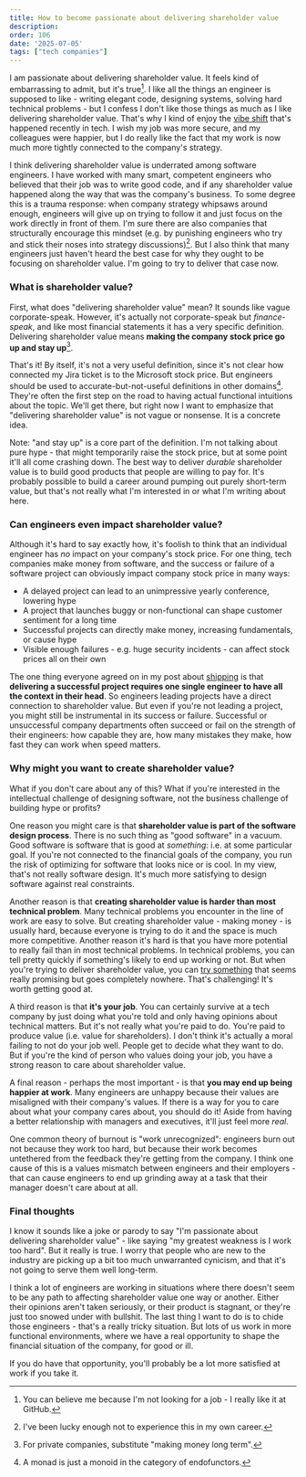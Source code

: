 ```yaml
---
title: How to become passionate about delivering shareholder value
description: 
order: 106
date: '2025-07-05'
tags: ["tech companies"]
---
```


I am passionate about delivering shareholder value. It feels kind of embarrassing to admit, but it's true[^1]. I like all the things an engineer is supposed to like - writing elegant code, designing systems, solving hard technical problems - but I confess I don't like those things as much as I like delivering shareholder value. That's why I kind of enjoy the [vibe shift](/good-times-are-over) that's happened recently in tech. I wish my job was more secure, and my colleagues were happier, but I do really like the fact that my work is now much more tightly connected to the company's strategy.

I think delivering shareholder value is underrated among software engineers. I have worked with many smart, competent engineers who believed that their job was to write good code, and if any shareholder value happened along the way that was the company's business. To some degree this is a trauma response: when company strategy whipsaws around enough, engineers will give up on trying to follow it and just focus on the work directly in front of them. I'm sure there are also companies that structurally encourage this mindset (e.g. by punishing engineers who try and stick their noses into strategy discussions)[^2]. But I also think that many engineers just haven't heard the best case for why they ought to be focusing on shareholder value. I'm going to try to deliver that case now.

### What is shareholder value?

First, what does "delivering shareholder value" mean? It sounds like vague corporate-speak. However, it's actually not corporate-speak but _finance-speak_, and like most financial statements it has a very specific definition. Delivering shareholder value means **making the company stock price go up and stay up**[^3]. 

That's it! By itself, it's not a very useful definition, since it's not clear how connected my Jira ticket is to the Microsoft stock price. But engineers should be used to accurate-but-not-useful definitions in other domains[^4]. They're often the first step on the road to having actual functional intuitions about the topic. We'll get there, but right now I want to emphasize that "delivering shareholder value" is not vague or nonsense. It is a concrete idea.

Note: "and stay up" is a core part of the definition. I'm not talking about pure hype - that might temporarily raise the stock price, but at some point it'll all come crashing down. The best way to deliver _durable_ shareholder value is to build good products that people are willing to pay for. It's probably possible to build a career around pumping out purely short-term value, but that's not really what I'm interested in or what I'm writing about here.

### Can engineers even impact shareholder value?

Although it's hard to say exactly how, it's foolish to think that an individual engineer has _no_ impact on your company's stock price. For one thing, tech companies make money from software, and the success or failure of a software project can obviously impact company stock price in many ways:

- A delayed project can lead to an unimpressive yearly conference, lowering hype
- A project that launches buggy or non-functional can shape customer sentiment for a long time
- Successful projects can directly make money, increasing fundamentals, or cause hype
- Visible enough failures - e.g. huge security incidents - can affect stock prices all on their own

The one thing everyone agreed on in my post about [shipping](/how-to-ship) is that **delivering a successful project requires one single engineer to have all the context in their head**. So engineers leading projects have a direct connection to shareholder value. But even if you're not leading a project, you might still be instrumental in its success or failure. Successful or unsuccessful company departments often succeed or fail on the strength of their engineers: how capable they are, how many mistakes they make, how fast they can work when speed matters.

### Why might you want to create shareholder value?

What if you don't care about any of this? What if you're interested in the intellectual challenge of designing software, not the business challenge of building hype or profits?

One reason you might care is that **shareholder value is part of the software design process**. There is no such thing as "good software" in a vacuum. Good software is software that is good at _something_: i.e. at some particular goal. If you're not connected to the financial goals of the company, you run the risk of optimizing for software that looks nice or is cool. In my view, that's not really software design. It's much more satisfying to design software against real constraints.

Another reason is that **creating shareholder value is harder than most technical problem**. Many technical problems you encounter in the line of work are easy to solve. But creating shareholder value - making money - is usually hard, because everyone is trying to do it and the space is much more competitive. Another reason it's hard is that you have more potential to really fail than in most technical problems. In technical problems, you can tell pretty quickly if something's likely to end up working or not. But when you're trying to deliver shareholder value, you can [try something](/side-bets) that seems really promising but goes completely nowhere. That's challenging! It's worth getting good at.

A third reason is that **it's your job**. You can certainly survive at a tech company by just doing what you're told and only having opinions about technical matters. But it's not really what you're paid to do. You're paid to produce value (i.e. value for shareholders). I don't think it's actually a moral failing to not do your job well. People get to decide what they want to do. But if you're the kind of person who values doing your job, you have a strong reason to care about shareholder value.

A final reason - perhaps the most important - is that **you may end up being happier at work**. Many engineers are unhappy because their values are misaligned with their company's values. If there is a way for you to care about what your company cares about, you should do it! Aside from having a better relationship with managers and executives, it'll just feel more _real_. 

One common theory of burnout is "work unrecognized": engineers burn out not because they work too hard, but because their work becomes untethered from the feedback they're getting from the company. I think one cause of this is a values mismatch between engineers and their employers - that can cause engineers to end up grinding away at a task that their manager doesn't care about at all.

### Final thoughts

I know it sounds like a joke or parody to say "I'm passionate about delivering shareholder value" - like saying "my greatest weakness is I work too hard". But it really is true. I worry that people who are new to the industry are picking up a bit too much unwarranted cynicism, and that it's not going to serve them well long-term.

I think a lot of engineers are working in situations where there doesn't seem to be any path to affecting shareholder value one way or another. Either their opinions aren't taken seriously, or their product is stagnant, or they're just too snowed under with bullshit. The last thing I want to do is to chide those engineers - that's a really tricky situation. But lots of us work in more functional environments, where we have a real opportunity to shape the financial situation of the company, for good or ill.

If you do have that opportunity, you'll probably be a lot more satisfied at work if you take it.


[^1]: You can believe me because I'm not looking for a job - I really like it at GitHub.

[^2]: I've been lucky enough not to experience this in my own career.

[^3]: For private companies, substitute "making money long term".

[^4]: A monad is just a monoid in the category of endofunctors.